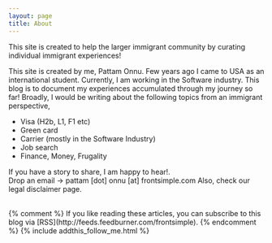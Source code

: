 ```yaml
---
layout: page
title: About
---
```

This site is created to help the larger immigrant community by curating individual immigrant experiences!

This site is created by me, Pattam Onnu. Few years ago I came to USA as an international student. Currently, I am working in the Software industry. This blog is to document my experiences accumulated through my journey so far! 
Broadly, I would be writing about the following topics from an immigrant perspective,
* Visa (H2b, L1, F1 etc) 
* Green card
* Carrier (mostly in the Software Industry)
* Job search
* Finance, Money, Frugality 

If you have a story to share, I am happy to hear!.  
Drop an email -> pattam [dot] onnu [at] frontsimple.com 
Also, check our legal disclaimer page.

<br/>
{% comment %}
If you like reading these articles, you can subscribe to this blog via [RSS](http://feeds.feedburner.com/frontsimple).
{% endcomment %}
{% include addthis_follow_me.html %}

<br/>
<div class="post-date" id="ga-pageviews"></div>

